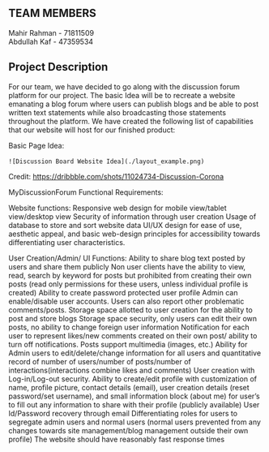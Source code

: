 ## TEAM MEMBERS

Mahir Rahman - 71811509 <br>
Abdullah Kaf - 47359534

## Project Description

For our team, we have decided to go along with the discussion forum platform for our project. The basic Idea will be to recreate a website emanating a blog forum where users can publish blogs and be able to post written text statements while also broadcasting those statements throughout the platform. We have created the following list of capabilities that our website will host for our finished product:

Basic Page Idea:

    ![Discussion Board Website Idea](./layout_example.png)

Credit: https://dribbble.com/shots/11024734-Discussion-Corona

MyDiscussionForum Functional Requirements:

Website functions:
Responsive web design for mobile view/tablet view/desktop view
Security of information through user creation
Usage of database to store and sort website data
UI/UX design for ease of use, aesthetic appeal, and basic web-design principles for accessibility towards differentiating user characteristics.

User Creation/Admin/ UI Functions:
Ability to share blog text posted by users and share them publicly
Non user clients have the ability to view, read, search by keyword for posts but prohibited from creating their own posts (read only permissions for these users, unless individual profile is created)
Ability to create password protected user profile
Admin can enable/disable user accounts. Users can also report other problematic comments/posts.
Storage space allotted to user creation for the ability to post and store blogs
Storage space security, only users can edit their own posts, no ability to change foreign user information
Notification for each user to represent likes/new comments created on their own post/ ability to turn off notifications.
Posts support multimedia (images, etc.)
Ability for Admin users to edit/delete/change information for all users and quantitative record of number of users/number of posts/number of interactions(interactions combine likes and comments)
User creation with Log-in/Log-out security.
Ability to create/edit profile with customization of name, profile picture, contact details (email), user creation details (reset password/set username), and small information block (about me) for user’s to fill out any information to share with their profile (publicly available)
User Id/Password recovery through email
Differentiating roles for users to segregate admin users and normal users (normal users prevented from any changes towards site management/blog management outside their own profile)
The website should have reasonably fast response times
